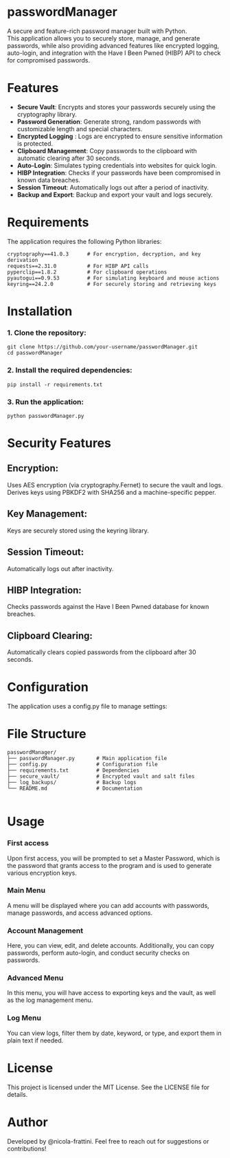 # passwordManager

A secure and feature-rich password manager built with Python.                                                                            
This application allows you to securely store, manage, and generate passwords, while also providing advanced features like encrypted logging, auto-login, and integration with the Have I Been Pwned (HIBP) API to check for compromised passwords.

# Features

- **Secure Vault**:    Encrypts and stores your passwords securely using the cryptography library.                                                                                                                        
- **Password Generation**: Generate strong, random passwords with customizable length and special characters.                                       
- **Encrypted Logging** :   Logs are encrypted to ensure sensitive information is protected.                                      
- **Clipboard Management**:    Copy passwords to the clipboard with automatic clearing after 30 seconds.                                      
- **Auto-Login**:    Simulates typing credentials into websites for quick login.                                      
- **HIBP Integration**:    Checks if your passwords have been compromised in known data breaches.                                      
- **Session Timeout**:    Automatically logs out after a period of inactivity.                                      
- **Backup and Export**:    Backup and export your vault and logs securely.                                      

# Requirements
The application requires the following Python libraries:                                      
```
cryptography==41.0.3      # For encryption, decryption, and key derivation                                      
requests==2.31.0          # For HIBP API calls                                                                            
pyperclip==1.8.2          # For clipboard operations                                                                            
pyautogui==0.9.53         # For simulating keyboard and mouse actions                                      
keyring==24.2.0           # For securely storing and retrieving keys                                      
```

# Installation

### 1. Clone the repository:                
```
git clone https://github.com/your-username/passwordManager.git                                      
cd passwordManager
```                                   
### 2. Install the required dependencies:                                                                            

```pip install -r requirements.txt          ```                                                                  

### 3. Run the application:                                                                            
```python passwordManager.py     ```                                                                       


# Security Features

## Encryption:
Uses AES encryption (via cryptography.Fernet) to secure the vault and logs.                                      
Derives keys using PBKDF2 with SHA256 and a machine-specific pepper.                                      

## Key Management:                                      
Keys are securely stored using the keyring library.                                      

## Session Timeout:
Automatically logs out after inactivity.       

## HIBP Integration:
Checks passwords against the Have I Been Pwned database for known breaches.

## Clipboard Clearing:
Automatically clears copied passwords from the clipboard after 30 seconds.

# Configuration
The application uses a config.py file to manage settings:

# File Structure
```
passwordManager/                                                                   
├── passwordManager.py       # Main application file                                                                            
├── config.py                # Configuration file                                                                            
├── requirements.txt         # Dependencies                                                                            
├── secure_vault/            # Encrypted vault and salt files                                                                            
├── log_backups/             # Backup logs                                                                            
└── README.md                # Documentation
                                          
```

# Usage

### First access

Upon first access, you will be prompted to set a Master Password, which is the password that grants access to the program and is used to generate various encryption keys.

### Main Menu

A menu will be displayed where you can add accounts with passwords, manage passwords, and access advanced options.

### Account Management

Here, you can view, edit, and delete accounts. Additionally, you can copy passwords, perform auto-login, and conduct security checks on passwords.

### Advanced Menu

In this menu, you will have access to exporting keys and the vault, as well as the log management menu.

### Log Menu

You can view logs, filter them by date, keyword, or type, and export them in plain text if needed.


# License
This project is licensed under the MIT License. See the LICENSE file for details.

# Author
Developed by @nicola-frattini.
Feel free to reach out for suggestions or contributions!
